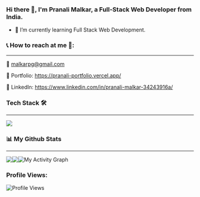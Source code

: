  ### Hi there 👋, I'm Pranali Malkar, a Full-Stack Web Developer from India.
- 🌱 I’m currently learning Full Stack Web Development.
<!-- - 💬 Ask me about anything, I am happy to help you🙂. -->
<!-- <img src="https://upliftcorrect.com/wp-content/uploads/2021/08/55537-girl-on-computer-with-idea.gif" width="1000" height="600" />
 -->
### 📞 How to reach at me 💁:
- - -
📧 malkarpg@gmail.com

🎨 Portfolio: https://pranali-portfolio.vercel.app/

💼 LinkedIn: https://www.linkedin.com/in/pranali-malkar-34243916a/
<br/>

### Tech Stack 🛠
- - -
<img src="https://encrypted-tbn0.gstatic.com/images?q=tbn:ANd9GcQePkXCcK_qKhDvbFD6EciAnELnCUeK4bGO5w&usqp=CAU" />

<!-- [![Build Status](https://travis-ci.org/joemccann/dillinger.svg?branch=master)](https://travis-ci.org/joemccann/dillinger)
 -->
 <br/>

 ### 📊 My Github Stats
<hr/>
<div style="float:left">
<img src="https://github-readme-stats.vercel.app/api?username=Pranali-5&layout=compact&theme=react&hide_border=true&bg_color=0D1117"/>
</div>
<div style="float:left">
<img src="https://github-readme-stats.vercel.app/api/top-langs/?username=Pranali-5&langs_count=8&count_private=true&layout=compact&theme=react&hide_border=true&bg_color=0D1117" />
 </div>
<img alt="My Activity Graph" src="https://activity-graph.herokuapp.com/graph?username=Pranali-5&amp;bg_color=0D1117&amp;color=5BCDEC&amp;line=5BCDEC&amp;point=FFFFFF&amp;hide_border=true" style="max-width: 100%;">

### Profile Views: 
![Profile Views](https://komarev.com/ghpvc/?username=Pranali-5&label=PROFILE+VIEWS)

 
<!-- **Pranali-5/Pranali-5** is a ✨ _special_ ✨ repository because its `README.md` (this file) appears on your GitHub profile.
 -->
<!-- Here are some ideas to get you started:

- 🔭 I’m currently working on ...
- 🌱 I’m currently learning Full Stack Web Development
- 👯 I’m looking to collaborate on ...
- 🤔 I’m looking for help with ...
- 💬 Ask me about ...
- 📫 How to reach me: ...
- 😄 Pronouns: ...
- ⚡ Fun fact: ... -->
